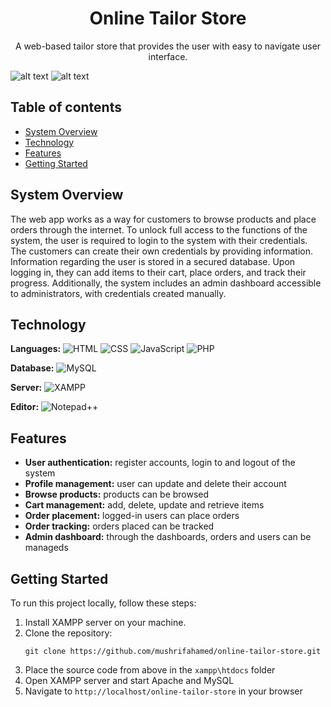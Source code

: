 #  <h1 align="center">Online Tailor Store</h1>
<p align="center">A web-based tailor store that provides the user with easy to navigate user interface.</p>
<!-- screenshot -->

![alt text](https://github.com/CrypticDroid/Online-Tailor-Store/blob/main/Screenshots/main.jpg)
![alt text](https://github.com/CrypticDroid/Online-Tailor-Store/blob/main/Screenshots/list.jpg)
## Table of contents
- [System Overview](#system-overview)
- [Technology](#technology)
- [Features](#features)
- [Getting Started](#getting-started)

## System Overview
The web app works as a way for customers to browse products and place orders through the internet. To unlock full access to the functions  of the system, the user is required to login to the system with their credentials. The customers can create their own credentials by providing information. Information regarding the user is stored in a secured database. Upon logging in, they can add items to their cart, place orders, and track their progress. Additionally, the system includes an admin dashboard accessible to administrators, with credentials created manually.

## Technology
**Languages:**
![HTML](https://img.shields.io/badge/HTML-5-orange?style=flat-square&logo=html5&logoColor=white)
![CSS](https://img.shields.io/badge/CSS-3-blue?style=flat-square&logo=css3&logoColor=white)
![JavaScript](https://img.shields.io/badge/JavaScript-ES6-yellow?style=flat-square&logo=javascript&logoColor=white)
![PHP](https://img.shields.io/badge/PHP-7-blue?style=flat-square&logo=php&logoColor=white)

**Database:**
![MySQL](https://img.shields.io/badge/MySQL-8-blue?style=flat-square&logo=mysql&logoColor=white)

**Server:**
![XAMPP](https://img.shields.io/badge/XAMPP-7.4.27-green?style=flat-square&logo=xampp&logoColor=white)

**Editor:**
![Notepad++](https://img.shields.io/badge/Notepad++-7.9.5-blue?style=flat-square&logo=notepad%2B%2B&logoColor=white)

## Features
<ul>
  <li><strong>User authentication:</strong> register accounts, login to and logout of the system</li>
  <li><strong>Profile management:</strong> user can update and delete their account</li>
  <li><strong>Browse products:</strong> products can be browsed</li>
  <li><strong>Cart management:</strong> add, delete, update and retrieve items</li>
  <li><strong>Order placement:</strong> logged-in users can place orders</li>
  <li><strong>Order tracking:</strong> orders placed can be tracked</li>
  <li><strong>Admin dashboard:</strong> through the dashboards, orders and users can be manageds</li>
</ul>

## Getting Started

To run this project locally, follow these steps:
<ol>
  <li>Install XAMPP server on your machine.</li>
  <li>Clone the repository: 
    <pre><code>git clone https://github.com/mushrifahamed/online-tailor-store.git</code></pre>
  </li>
  <li>Place the source code from above in the <code>xampp\htdocs</code> folder</li>
  <li>Open XAMPP server and start Apache and MySQL</li>
  <li>Navigate to <code>http://localhost/online-tailor-store</code> in your browser</li>
</ol>


